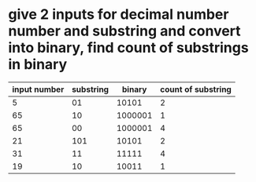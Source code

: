 # give 2 inputs for decimal number number and substring and convert into binary, find count of substrings in binary 

|input number | substring | binary  | count of substring |
|-------------|-----------|---------|--------------------|
| 5           | 01        | 10101   | 2                  | 
| 65          | 10        | 1000001 | 1                  |
| 65          | 00        | 1000001 | 4                  |
| 21          | 101       | 10101   | 2                  |
| 31          | 11        | 11111   | 4                  |
| 19          | 10        | 10011   | 1                  |
